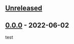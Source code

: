 ## [Unreleased]

## [0.0.0] - 2022-06-02

 test

[Unreleased]: https://github.com/andrewdibiasio6/release-test/compare/0.0.0...HEAD

[0.0.0]: https://github.com/andrewdibiasio6/release-test/compare/db451322104422753ef75adb74343feb47815d09...0.0.0
